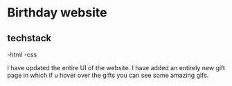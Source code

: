# Birthday website

## techstack

-html
-css

I have updated the entire UI of the website. I have added an entirely new gift page in which if u hover over the gifts you can see some amazing gifs.
